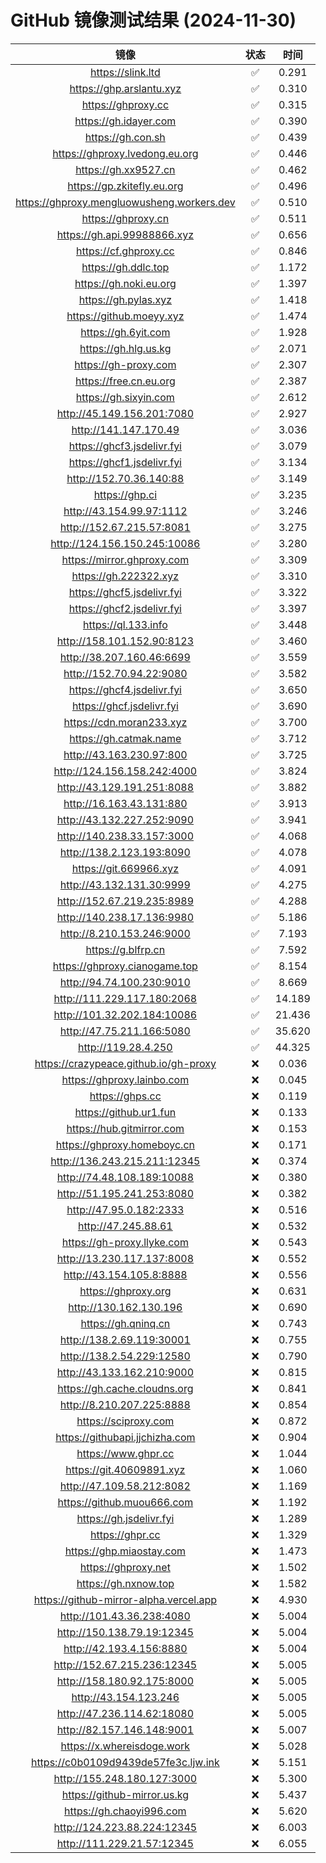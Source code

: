 # GitHub 镜像测试结果 (2024-11-30)

|  镜像  |  状态  |  时间  |
| :----: | :----: | :----: |
| https://slink.ltd | ✅ | 0.291 |
| https://ghp.arslantu.xyz | ✅ | 0.310 |
| https://ghproxy.cc | ✅ | 0.315 |
| https://gh.idayer.com | ✅ | 0.390 |
| https://gh.con.sh | ✅ | 0.439 |
| https://ghproxy.lvedong.eu.org | ✅ | 0.446 |
| https://gh.xx9527.cn | ✅ | 0.462 |
| https://gp.zkitefly.eu.org | ✅ | 0.496 |
| https://ghproxy.mengluowusheng.workers.dev | ✅ | 0.510 |
| https://ghproxy.cn | ✅ | 0.511 |
| https://gh.api.99988866.xyz | ✅ | 0.656 |
| https://cf.ghproxy.cc | ✅ | 0.846 |
| https://gh.ddlc.top | ✅ | 1.172 |
| https://gh.noki.eu.org | ✅ | 1.397 |
| https://gh.pylas.xyz | ✅ | 1.418 |
| https://github.moeyy.xyz | ✅ | 1.474 |
| https://gh.6yit.com | ✅ | 1.928 |
| https://gh.hlg.us.kg | ✅ | 2.071 |
| https://gh-proxy.com | ✅ | 2.307 |
| https://free.cn.eu.org | ✅ | 2.387 |
| https://gh.sixyin.com | ✅ | 2.612 |
| http://45.149.156.201:7080 | ✅ | 2.927 |
| http://141.147.170.49 | ✅ | 3.036 |
| https://ghcf3.jsdelivr.fyi | ✅ | 3.079 |
| https://ghcf1.jsdelivr.fyi | ✅ | 3.134 |
| http://152.70.36.140:88 | ✅ | 3.149 |
| https://ghp.ci | ✅ | 3.235 |
| http://43.154.99.97:1112 | ✅ | 3.246 |
| http://152.67.215.57:8081 | ✅ | 3.275 |
| http://124.156.150.245:10086 | ✅ | 3.280 |
| https://mirror.ghproxy.com | ✅ | 3.309 |
| https://gh.222322.xyz | ✅ | 3.310 |
| https://ghcf5.jsdelivr.fyi | ✅ | 3.322 |
| https://ghcf2.jsdelivr.fyi | ✅ | 3.397 |
| https://ql.133.info | ✅ | 3.448 |
| http://158.101.152.90:8123 | ✅ | 3.460 |
| http://38.207.160.46:6699 | ✅ | 3.559 |
| http://152.70.94.22:9080 | ✅ | 3.582 |
| https://ghcf4.jsdelivr.fyi | ✅ | 3.650 |
| https://ghcf.jsdelivr.fyi | ✅ | 3.690 |
| https://cdn.moran233.xyz | ✅ | 3.700 |
| https://gh.catmak.name | ✅ | 3.712 |
| http://43.163.230.97:800 | ✅ | 3.725 |
| http://124.156.158.242:4000 | ✅ | 3.824 |
| http://43.129.191.251:8088 | ✅ | 3.882 |
| http://16.163.43.131:880 | ✅ | 3.913 |
| http://43.132.227.252:9090 | ✅ | 3.941 |
| http://140.238.33.157:3000 | ✅ | 4.068 |
| http://138.2.123.193:8090 | ✅ | 4.078 |
| https://git.669966.xyz | ✅ | 4.091 |
| http://43.132.131.30:9999 | ✅ | 4.275 |
| http://152.67.219.235:8989 | ✅ | 4.288 |
| http://140.238.17.136:9980 | ✅ | 5.186 |
| http://8.210.153.246:9000 | ✅ | 7.193 |
| https://g.blfrp.cn | ✅ | 7.592 |
| https://ghproxy.cianogame.top | ✅ | 8.154 |
| http://94.74.100.230:9010 | ✅ | 8.669 |
| http://111.229.117.180:2068 | ✅ | 14.189 |
| http://101.32.202.184:10086 | ✅ | 21.436 |
| http://47.75.211.166:5080 | ✅ | 35.620 |
| http://119.28.4.250 | ✅ | 44.325 |
| https://crazypeace.github.io/gh-proxy | ❌ | 0.036 |
| https://ghproxy.lainbo.com | ❌ | 0.045 |
| https://ghps.cc | ❌ | 0.119 |
| https://github.ur1.fun | ❌ | 0.133 |
| https://hub.gitmirror.com | ❌ | 0.153 |
| https://ghproxy.homeboyc.cn | ❌ | 0.171 |
| http://136.243.215.211:12345 | ❌ | 0.374 |
| http://74.48.108.189:10088 | ❌ | 0.380 |
| http://51.195.241.253:8080 | ❌ | 0.382 |
| http://47.95.0.182:2333 | ❌ | 0.516 |
| http://47.245.88.61 | ❌ | 0.532 |
| https://gh-proxy.llyke.com | ❌ | 0.543 |
| http://13.230.117.137:8008 | ❌ | 0.552 |
| http://43.154.105.8:8888 | ❌ | 0.556 |
| https://ghproxy.org | ❌ | 0.631 |
| http://130.162.130.196 | ❌ | 0.690 |
| https://gh.qninq.cn | ❌ | 0.743 |
| http://138.2.69.119:30001 | ❌ | 0.755 |
| http://138.2.54.229:12580 | ❌ | 0.790 |
| http://43.133.162.210:9000 | ❌ | 0.815 |
| https://gh.cache.cloudns.org | ❌ | 0.841 |
| http://8.210.207.225:8888 | ❌ | 0.854 |
| https://sciproxy.com | ❌ | 0.872 |
| https://githubapi.jjchizha.com | ❌ | 0.904 |
| https://www.ghpr.cc | ❌ | 1.044 |
| https://git.40609891.xyz | ❌ | 1.060 |
| http://47.109.58.212:8082 | ❌ | 1.169 |
| https://github.muou666.com | ❌ | 1.192 |
| https://gh.jsdelivr.fyi | ❌ | 1.289 |
| https://ghpr.cc | ❌ | 1.329 |
| https://ghp.miaostay.com | ❌ | 1.473 |
| https://ghproxy.net | ❌ | 1.502 |
| https://gh.nxnow.top | ❌ | 1.582 |
| https://github-mirror-alpha.vercel.app | ❌ | 4.930 |
| http://101.43.36.238:4080 | ❌ | 5.004 |
| http://150.138.79.19:12345 | ❌ | 5.004 |
| http://42.193.4.156:8880 | ❌ | 5.004 |
| http://152.67.215.236:12345 | ❌ | 5.005 |
| http://158.180.92.175:8000 | ❌ | 5.005 |
| http://43.154.123.246 | ❌ | 5.005 |
| http://47.236.114.62:18080 | ❌ | 5.005 |
| http://82.157.146.148:9001 | ❌ | 5.007 |
| https://x.whereisdoge.work | ❌ | 5.028 |
| https://c0b0109d9439de57fe3c.ljw.ink | ❌ | 5.151 |
| http://155.248.180.127:3000 | ❌ | 5.300 |
| https://github-mirror.us.kg | ❌ | 5.437 |
| https://gh.chaoyi996.com | ❌ | 5.620 |
| http://124.223.88.224:12345 | ❌ | 6.003 |
| http://111.229.21.57:12345 | ❌ | 6.055 |
